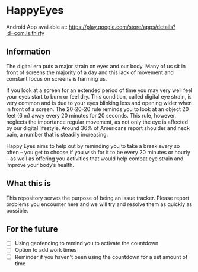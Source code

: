 # HappyEyes

Android App available at: https://play.google.com/store/apps/details?id=com.ls.thirty

## Information

The digital era puts a major strain on eyes and our body. Many of us sit in front of screens the majority of a day and this lack of movement and constant focus on screens is harming us.

If you look at a screen for an extended period of time you may very well feel your eyes start to burn or feel dry. This condition, called digital eye strain, is very common and is due to your eyes blinking less and opening wider when in front of a screen. The 20-20-20 rule reminds you to look at an object 20 feet (6 m) away every 20 minutes for 20 seconds.
This rule, however, neglects the importance regular movement, as not only the eye is affected by our digital lifestyle. Around 36% of Americans report shoulder and neck pain, a number that is steadily increasing. 

Happy Eyes aims to help out by reminding you to take a break every so often – you get to choose if you wish for it to be every 20 minutes or hourly – as well as offering you activities that would help combat eye strain and improve your body’s health.

## What this is

This repository serves the purpose of being an issue tracker. Please report problems you encounter here and we will try and resolve them as quickly as possible.

## For the future

- [ ] Using geofencing to remind you to activate the countdown
- [ ] Option to add work times
- [ ] Reminder if you haven't been using the countdown for a set amount of time
